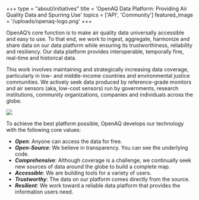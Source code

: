 +++
type = "about/initiatives"
title = 'OpenAQ Data Platform: Providing Air Quality Data and Spurring Use'
topics = ['API', 'Community']
featured_image = '/uploads/openaq-logo.png'
+++

OpenAQ’s core function is to make air quality data universally accessible and easy to use. To that end, we work to ingest, aggregate, harmonize and share data on our data platform while ensuring its trustworthiness, reliability and resiliency. Our data platform provides interoperable, temporally fine, real-time and historical data. 


This work involves maintaining and strategically increasing data coverage, particularly in low- and middle-income countries and environmental justice communities. We actively seek data produced by reference-grade monitors and air sensors (aka, low-cost sensors) run by governments, research institutions, community organizations, companies and individuals across the globe.

![](/uploads/js-code.webp)

To achieve the best platform possible, OpenAQ develops our technology with the following core values:
- ***Open***: Anyone can access the data for free.
- ***Open-Source***: We believe in transparency. You can see the underlying code.
- ***Comprehensive***: Although coverage is a challenge, we continually seek new sources of data around the globe to build a complete map.
- ***Accessible***: We are building tools for a variety of users.
- ***Trustworthy***: The data on our platform comes directly from the source. 
- ***Resilient***: We work toward a reliable data platform that provides the information users need. 


